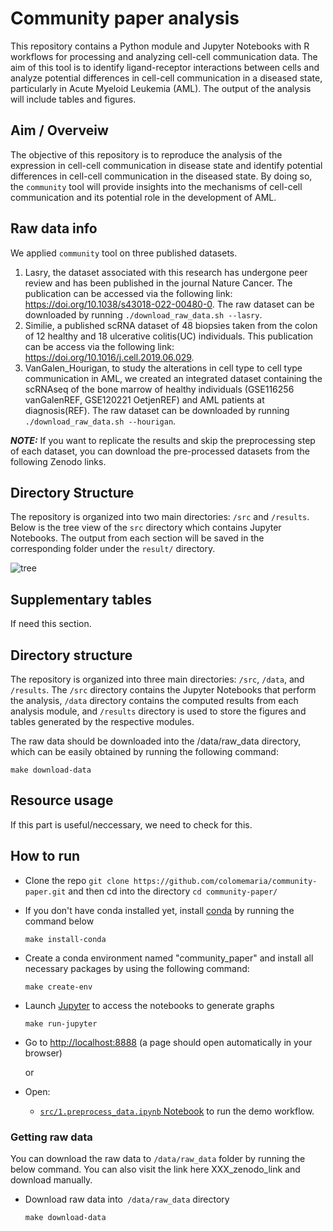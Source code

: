 # Community paper analysis

This repository contains a Python module and Jupyter Notebooks with R workflows for processing and analyzing cell-cell communication data. The aim of this tool is to identify ligand-receptor interactions between cells and analyze potential differences in cell-cell communication in a diseased state, particularly in Acute Myeloid Leukemia (AML). The output of the analysis will include tables and figures.

## Aim / Overveiw

The objective of this repository is to reproduce the analysis of the expression in cell-cell communication in disease state and identify potential differences in cell-cell communication in the diseased state. By doing so, the `community` tool will provide insights into the mechanisms of cell-cell communication and its potential role in the development of AML.


## Raw data info
We applied `community` tool on three published datasets.
    
1. Lasry, the dataset associated with this research has undergone peer review and has been published in the journal Nature Cancer. The publication can be accessed via the following link: https://doi.org/10.1038/s43018-022-00480-0. The raw dataset can be downloaded by running `./download_raw_data.sh --lasry`. 
2. Similie, a published scRNA dataset of 48 biopsies taken from the colon of 12 healthy and 18 ulcerative colitis(UC) individuals. This publication can be access via the following link: https://doi.org/10.1016/j.cell.2019.06.029. 
3. VanGalen_Hourigan, to study the alterations in cell type to cell type communication in AML, we created an integrated dataset containing the scRNAseq of the bone marrow of healthy individuals (GSE116256 vanGalenREF, GSE120221 OetjenREF) and AML patients at diagnosis(REF). The raw dataset can be downloaded by running `./download_raw_data.sh --hourigan`. 

**_NOTE:_** If you want to replicate the results and skip the preprocessing step of each dataset, you can download the pre-processed datasets from the following Zenodo links. 


## Directory Structure

The repository is organized into two main directories: `/src` and `/results`. Below is the tree view of the `src` directory which contains Jupyter Notebooks. The output from each section will be saved in the corresponding folder under the `result/` directory.

![tree](https://imageupload.io/ib/JTjnBXgh9xdNnUa_1692782470.png)


## Supplementary tables

If need this section.


## Directory structure

The repository is organized into three main directories: `/src`, `/data`, and `/results`. The `/src` directory contains the Jupyter Notebooks that perform the analysis, `/data` directory contains the computed results from each analysis module, and `/results` directory is used to store the figures and tables generated by the respective modules.

The raw data should be downloaded into the /data/raw_data directory, which can be easily obtained by running the following command:

`make download-data`

## Resource usage

If this part is useful/neccessary, we need to check for this.

## How to run

- Clone the repo ```git clone https://github.com/colomemaria/community-paper.git``` and then cd into the directory ```cd community-paper/```

- If you don't have conda installed yet, install [conda](https://conda.io/miniconda.html) by running the command below

    ```
    make install-conda
    ```

- Create a conda environment named "community_paper" and install all necessary packages by using the following command:

    ```
    make create-env
    ```
- Launch [Jupyter](https://jupyter.org/) to access the notebooks to generate graphs

    ```
    make run-jupyter
    ```

- Go to [http://localhost:8888](http://localhost:8888) (a page should open automatically in your browser) 

    or
    
- Open:
    - [`src/1.preprocess_data.ipynb` Notebook](http://localhost:8888/notebooks/src/1.preprocess_data.ipynb) to run the demo workflow.
    
### Getting raw data

You can download the raw data to `/data/raw_data` folder by running the below command. You can also visit the link here XXX_zenodo_link and download manually. 

- Download raw data into` /data/raw_data` directory

    ```
    make download-data
    ```
